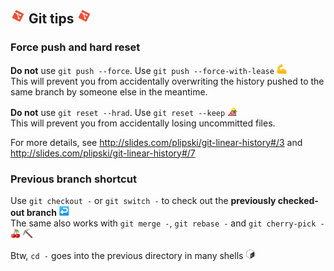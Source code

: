 ## <img src="images/git-party.gif" height="24" /> Git tips <img src="images/git-party.gif" height="24" />

### Force push and hard reset 
**Do not** use `git push --force`. Use `git push --force-with-lease` <img src="images/muscle.png" title="muscle" height="16" /> <br/>
This will prevent you from accidentally overwriting the history pushed to the same branch by someone else in the meantime.

**Do not** use `git reset --hrad`. Use `git reset --keep` <img src="images/hard-hat-parrot.gif" title="hard-hat-parrot" height="16" /> <br/>
This will prevent you from accidentally losing uncommitted files.

For more details, see http://slides.com/plipski/git-linear-history#/3 and http://slides.com/plipski/git-linear-history#/7

### Previous branch shortcut
Use `git checkout -` or `git switch -` to check out the **previously checked-out branch** <img src="images/leftwards_arrow_with_hook.png" height="16" /> <br/>
The same also works with `git merge -`, `git rebase -` and `git cherry-pick -` <img src="images/cherries.png" title="cherries" height="16" /> <img src="images/pick.png" title="pick" height="16" />

Btw, `cd -` goes into the previous directory in many shells <img src="images/bash.png" title="bash" height="16" />
